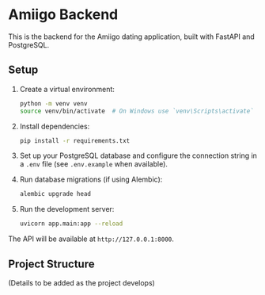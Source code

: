 # Amiigo Backend

This is the backend for the Amiigo dating application, built with FastAPI and PostgreSQL.

## Setup

1.  Create a virtual environment:
    ```bash
    python -m venv venv
    source venv/bin/activate  # On Windows use `venv\Scripts\activate`
    ```

2.  Install dependencies:
    ```bash
    pip install -r requirements.txt
    ```

3.  Set up your PostgreSQL database and configure the connection string in a `.env` file (see `.env.example` when available).

4.  Run database migrations (if using Alembic):
    ```bash
    alembic upgrade head
    ```

5.  Run the development server:
    ```bash
    uvicorn app.main:app --reload
    ```

The API will be available at `http://127.0.0.1:8000`.

## Project Structure

(Details to be added as the project develops)
```
